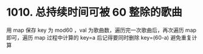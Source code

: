 # 1010. 总持续时间可被 60 整除的歌曲

用 map 保存 key 为 mod60 ，val 为歌曲数，遍历完一次歌曲后，再次遍历 map 即可，遍历 map 过程中计算的 key=a 后记得要同时删除 key=(60-a) 避免重复计算
